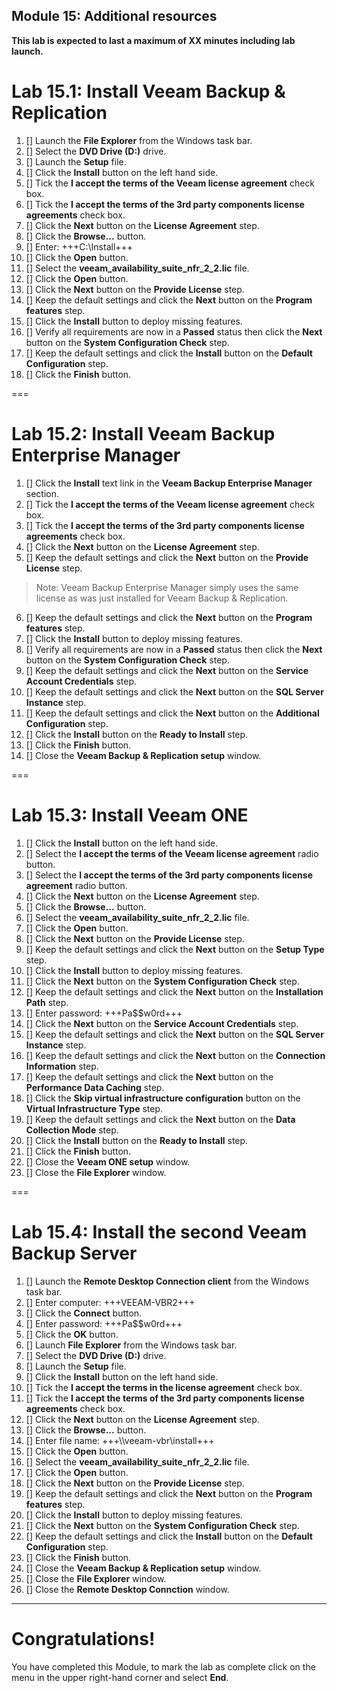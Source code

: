 Module 15: Additional resources
---
**This lab is expected to last a maximum of XX minutes including lab launch.**


# Lab 15.1: Install Veeam Backup & Replication

1. [] Launch the **File Explorer** from the Windows task bar.
2. [] Select the **DVD Drive (D:)** drive.
3. [] Launch the **Setup** file.
4. [] Click the **Install** button on the left hand side.
5. [] Tick the **I accept the terms of the Veeam license agreement** check box.
6. [] Tick the **I accept the terms of the 3rd party components license agreements** check box.
7. [] Click the **Next** button on the **License Agreement** step.
8. [] Click the **Browse...** button.
9. [] Enter: +++C:\Install+++
10. [] Click the **Open** button.
11. [] Select the **veeam_availability_suite_nfr_2_2.lic** file.
12. [] Click the **Open** button.
13. [] Click the **Next** button on the **Provide License** step.
14. [] Keep the default settings and click the **Next** button on the **Program features** step.
15. [] Click the **Install** button to deploy missing features.
16. [] Verify all requirements are now in a **Passed** status then click the **Next** button on the **System Configuration Check** step.
17. [] Keep the default settings and click the **Install** button on the **Default Configuration** step.
18. [] Click the **Finish** button.

===

# Lab 15.2: Install Veeam Backup Enterprise Manager

1. [] Click the **Install** text link in the **Veeam Backup Enterprise Manager** section.
2. [] Tick the **I accept the terms of the Veeam license agreement** check box.
3. [] Tick the **I accept the terms of the 3rd party components license agreements** check box.
4. [] Click the **Next** button on the **License Agreement** step.
5. [] Keep the default settings and click the **Next** button on the **Provide License** step.
> Note: Veeam Backup Enterprise Manager simply uses the same license as was just installed for Veeam Backup & Replication.

6. [] Keep the default settings and click the **Next** button on the **Program features** step.
7. [] Click the **Install** button to deploy missing features.
8. [] Verify all requirements are now in a **Passed** status then click the **Next** button on the **System Configuration Check** step.
9. [] Keep the default settings and click the **Next** button on the **Service Account Credentials** step.
10. [] Keep the default settings and click the **Next** button on the **SQL Server Instance** step.
11. [] Keep the default settings and click the **Next** button on the **Additional Configuration** step.
12. [] Click the **Install** button on the **Ready to Install** step.
13. [] Click the **Finish** button.
14. [] Close the **Veeam Backup & Replication setup** window.

===

# Lab 15.3: Install Veeam ONE

1. [] Click the **Install** button on the left hand side.
2. [] Select the **I accept the terms of the Veeam license agreement** radio button.
3. [] Select the **I accept the terms of the 3rd party components license agreement** radio button.
4. [] Click the **Next** button on the **License Agreement** step.
5. [] Click the **Browse...** button.
6. [] Select the **veeam_availability_suite_nfr_2_2.lic** file.
7. [] Click the **Open** button.
8. [] Click the **Next** button on the **Provide License** step.
9. [] Keep the default settings and click the **Next** button on the **Setup Type** step.
10. [] Click the **Install** button to deploy missing features.
11. [] Click the **Next** button on the **System Configuration Check** step.
12. [] Keep the default settings and click the **Next** button on the **Installation Path** step.
13. [] Enter password: +++Pa$$w0rd+++
14. [] Click the **Next** button on the **Service Account Credentials** step.
15. [] Keep the default settings and click the **Next** button on the **SQL Server Instance** step.
16. [] Keep the default settings and click the **Next** button on the **Connection Information** step.
17. [] Keep the default settings and click the **Next** button on the **Performance Data Caching** step.
19. [] Click the **Skip virtual infrastructure configuration** button on the **Virtual Infrastructure Type** step.
20. [] Keep the default settings and click the **Next** button on the **Data Collection Mode** step.
21. [] Click the **Install** button on the **Ready to Install** step.
22. [] Click the **Finish** button.
23. [] Close the **Veeam ONE setup** window.
24. [] Close the **File Explorer** window.

===

# Lab 15.4: Install the second Veeam Backup Server

1. [] Launch the **Remote Desktop Connection client** from the Windows task bar.
2. [] Enter computer: +++VEEAM-VBR2+++
3. [] Click the **Connect** button.
4. [] Enter password: +++Pa$$w0rd+++
5. [] Click the **OK** button.
6. [] Launch **File Explorer** from the Windows task bar.
7. [] Select the **DVD Drive (D:)** drive.
8. [] Launch the **Setup** file.
9. [] Click the **Install** button on the left hand side.
10. [] Tick the **I accept the terms in the license agreement** check box.
11. [] Tick the **I accept the terms of the 3rd party components license agreements** check box.
12. [] Click the **Next** button on the **License Agreement** step.
13. [] Click the **Browse...** button.
14. [] Enter file name: +++\\\\veeam-vbr\\install+++
15. [] Click the **Open** button.
16. [] Select the **veeam_availability_suite_nfr_2_2.lic** file.
17. [] Click the **Open** button.
18. [] Click the **Next** button on the **Provide License** step.
19. [] Keep the default settings and click the **Next** button on the **Program features** step.
20. [] Click the **Install** button to deploy missing features.
21. [] Click the **Next** button on the **System Configuration Check** step.
22. [] Keep the default settings and click the **Install** button on the **Default Configuration** step.
23. [] Click the **Finish** button.
24. [] Close the **Veeam Backup & Replication setup** window.
25. [] Close the **File Explorer** window.
26. [] Close the **Remote Desktop Connction** window.

---

# Congratulations!

You have completed this Module, to mark the lab as complete click on the menu in the upper right-hand corner and select **End**.
